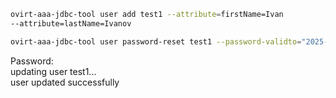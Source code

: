``` sh
ovirt-aaa-jdbc-tool user add test1 --attribute=firstName=Ivan  
--attribute=lastName=Ivanov
```

``` sh
ovirt-aaa-jdbc-tool user password-reset test1 --password-validto="2025-08-01 12:00:00-0800"  
```
Password:  
updating user test1...  
user updated successfully